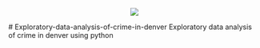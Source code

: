<p align="center">
  <img src="https://deepsource.io/images/logo-wordmark-dark.svg" />
</p>
# Exploratory-data-analysis-of-crime-in-denver
Exploratory data analysis of crime in denver using python
